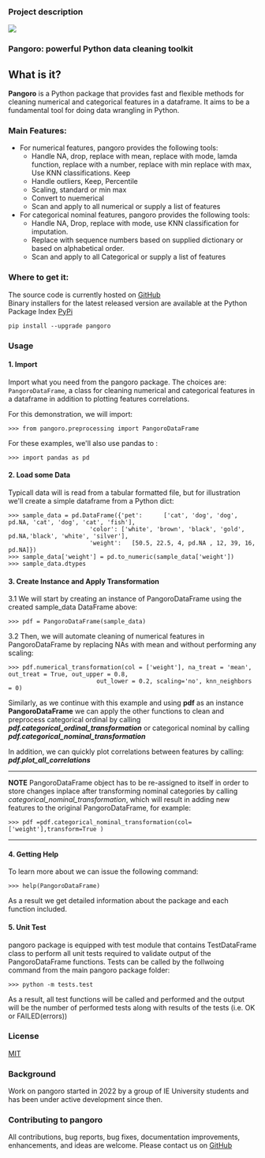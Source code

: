 ### Project description 

![](https://svgshare.com/i/euv.svg)


### Pangoro: powerful Python data cleaning toolkit
## What is it?
**Pangoro** is a Python package that provides fast and flexible methods for cleaning numerical and categorical features in a dataframe. It aims to be a fundamental tool for doing data wrangling in Python.

### Main Features:
* For numerical features, pangoro provides the following tools:
  * Handle NA, drop, replace with mean, replace with mode, lamda function, replace with a number, replace with min replace with max, Use KNN classifications. Keep
  * Handle outliers, Keep, Percentile
  * Scaling, standard or min max
  * Convert to nuemerical
  * Scan and apply to all numerical or supply a list of features
* For categorical nominal features, pangoro provides the following tools:
  * Handle NA, Drop, replace with mode, use KNN classification for imputation.
  * Replace with sequence numbers based on supplied dictionary or based on alphabetical order.
  * Scan and apply to all Categorical or supply a list of features
  
### Where to get it:
The source code is currently hosted on [GitHub](https://github.com/ieuTeamD/pangoro)<br />
Binary installers for the latest released version are available at the Python Package Index [PyPi](https://pypi.org/project/pangoro/)<br />

~~~
pip install --upgrade pangoro
~~~
### Usage

#### 1. Import

Import what you need from the pangoro package. The choices are:
 ``PangoroDataFrame``, a class for cleaning numerical and categorical features in a dataframe in addition to plotting features correlations.

For this demonstration, we will import:

    >>> from pangoro.preprocessing import PangoroDataFrame

For these examples, we'll also use pandas to :

    >>> import pandas as pd

#### 2. Load some Data

Typicall data will is read from a tabular formatted file, but for illustration we'll create a simple dataframe from a Python dict:

    >>> sample_data = pd.DataFrame({'pet':      ['cat', 'dog', 'dog', pd.NA, 'cat', 'dog', 'cat', 'fish'],
                           'color': ['white', 'brown', 'black', 'gold', pd.NA,'black', 'white', 'silver'],
                           'weight':   [50.5, 22.5, 4, pd.NA , 12, 39, 16, pd.NA]})
    >>> sample_data['weight'] = pd.to_numeric(sample_data['weight'])
    >>> sample_data.dtypes

                           
#### 3. Create Instance and Apply Transformation

3.1 We will start by creating an instance of PangoroDataFrame using the created sample_data DataFrame above:

    >>> pdf = PangoroDataFrame(sample_data)

3.2 Then, we will automate cleaning of numerical features in PangoroDataFrame by replacing NAs with mean and without performing any scaling:

    >>> pdf.numerical_transformation(col = ['weight'], na_treat = 'mean', out_treat = True, out_upper = 0.8,
                             out_lower = 0.2, scaling='no', knn_neighbors = 0)

Similarly, as we continue with this example and using **pdf** as an instance **PangoroDataFrame** we can apply the other functions to clean and preprocess categorical ordinal by calling **_pdf.categorical_ordinal_transformation_** or categorical nominal by calling **_pdf.categorical_nominal_transformation_** 

In addition, we can quickly plot correlations between features by calling: **_pdf.plot_all_correlations_**

---
**NOTE**
PangoroDataFrame object has to be re-assigned to itself in order to store changes inplace after transforming nominal categories by calling _categorical_nominal_transformation_, which will result in adding new features to the original PangoroDataFrame, for example:

    >>> pdf =pdf.categorical_nominal_transformation(col=['weight'],transform=True )

---

#### 4. Getting Help

To learn more about we can issue the following command:

    >>> help(PangoroDataFrame)

As a result we get detailed information about the package and each function included.

#### 5. Unit Test
pangoro package is equipped with test module that contains TestDataFrame class to perform all unit tests required to validate output of the PangoroDataFrame functions. Tests can be called by the follwoing command from the main pangoro package folder:

    >>> python -m tests.test

As a result, all test functions will be called and performed and the output will be the number of performed tests along with results of the tests (i.e. OK or FAILED(errors))

### License
[MIT](https://pypi.org/project/pangoro/)

### Background
Work on pangoro started in 2022 by a group of IE University students and has been under active development since then.

### Contributing to pangoro  
All contributions, bug reports, bug fixes, documentation improvements, enhancements, and ideas are welcome.
Please contact us on [GitHub](https://github.com/ieuTeamD/pangoro)<br />
